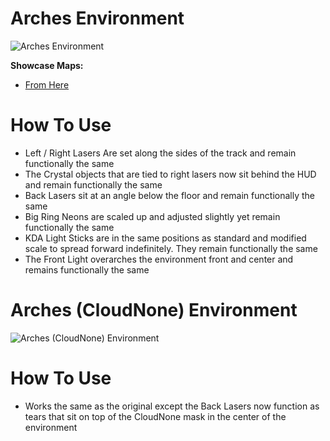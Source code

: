 # Arches Environment
![Arches Environment](Arches.png)

**Showcase Maps:**
- [From Here](https://beatsaver.com/maps/3581d)

# How To Use

- Left / Right Lasers Are set along the sides of the track and remain functionally the same
- The Crystal objects that are tied to right lasers now sit behind the HUD and remain functionally the same
- Back Lasers sit at an angle below the floor and remain functionally the same
- Big Ring Neons are scaled up and adjusted slightly yet remain functionally the same
- KDA Light Sticks are in the same positions as standard and modified scale to spread forward indefinitely. They remain functionally the same
- The Front Light overarches the environment front and center and remains functionally the same

# Arches (CloudNone) Environment
![Arches (CloudNone) Environment](Arches%20(CloudNone).png)

# How To Use

- Works the same as the original except the Back Lasers now function as tears that sit on top of the CloudNone mask in the center of the environment